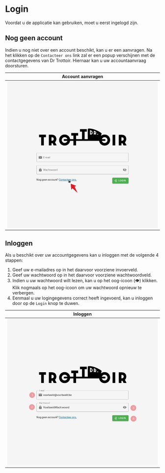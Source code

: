 # Login
Voordat u de applicatie kan gebruiken, moet u eerst ingelogd zijn.

## Nog geen account

Indien u nog niet over een account beschikt, kan u er een aanvragen.
Na het klikken op de `Contacteer ons` link zal er een popup verschijnen met de contactgegevens van Dr Trottoir.
Hiernaar kan u uw accountaanvraag doorsturen.

|       Account aanvragen       |
|:-----------------------------:|
| ![](../assets/no_account.jpg) |

## Inloggen
Als u beschikt over uw accountgegevens kan u inloggen met de volgende 4 stappen:
1. Geef uw e-mailadres op in het daarvoor voorziene invoerveld.
2. Geef uw wachtwoord op in het daarvoor voorziene wachtwoordveld.
3. Indien u uw wachtwoord wilt lezen, kan u op het oog-icoon (👁) klikken. Klik nogmaals
op het oog-icoon om uw wachtwoord opnieuw te verbergen.
4. Eenmaal u uw logingegevens correct heeft ingevoerd, kan u inloggen door op de `Login`
knop te duwen.

|            Inloggen            |
|:------------------------------:|
| ![](../assets/login_steps.jpg) |
